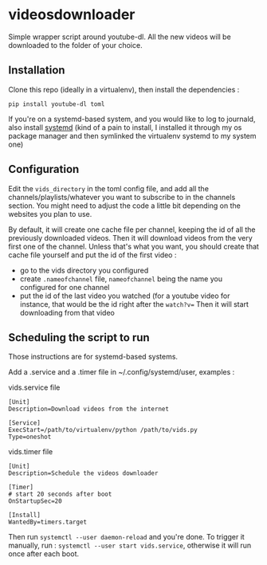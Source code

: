 videosdownloader
================

Simple wrapper script around youtube-dl. All the new videos will be downloaded
to the folder of your choice.


Installation
------------

Clone this repo (ideally in a virtualenv), then install the dependencies :

```
pip install youtube-dl toml
```

If you're on a systemd-based system, and you would like to log to journald,
also install [systemd](https://pypi.org/project/systemd/) (kind of a pain to
install, I installed it through my os package manager and then symlinked the
virtualenv systemd to my system one)

Configuration
-------------

Edit the `vids_directory` in the toml config file, and add all the
channels/playlists/whatever you want to subscribe to in the channels section.
You might need to adjust the code a little bit depending on the websites you
plan to use.

By default, it will create one cache file per channel, keeping the id of all
the previously downloaded videos. Then it will download videos from the very
first one of the channel. Unless that's what you want, you should create that
cache file yourself and put the id of the first video :
* go to the vids directory you configured
* create `.nameofchannel` file, `nameofchannel` being the name you configured
  for one channel
* put the id of the last video you watched (for a youtube video for instance,
  that would be the id right after the `watch?v=`
Then it will start downloading from that video

Scheduling the script to run
----------------------------

Those instructions are for systemd-based systems.

Add a .service and a .timer file in ~/.config/systemd/user, examples :

vids.service file
```
[Unit]
Description=Download videos from the internet

[Service]
ExecStart=/path/to/virtualenv/python /path/to/vids.py
Type=oneshot
```

vids.timer file
```
[Unit]
Description=Schedule the videos downloader

[Timer]
# start 20 seconds after boot
OnStartupSec=20

[Install]
WantedBy=timers.target
```

Then run `systemctl --user daemon-reload` and you're done. To trigger it
manually, run : `systemctl --user start vids.service`, otherwise it will run
once after each boot.
